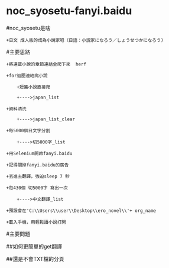 # noc_syosetu-fanyi.baidu

#noc_syosetu是啥

	+日文 成人版的成為小說家吧（日語：小説家になろう／しょうせつかになろう)
	
#主要思路

	+將連載小說的章節連結全爬下來  herf
	
	+for迴圈連結爬小說
	
		+短篇小說直接爬 
		
		+---->japan_list
		
	+資料清洗
	
		+---->japan_list_clear
		
	+每5000個日文字分割			
	
		+---->切5000字_list
		
	+用Selenium開啟fanyi.baidu
	
	+記得關掉fanyi.baidu的廣告
	
	+丟進去翻譯，強迫sleep 7 秒
	
	+每430個 切5000字 寫出一次
	
		+---->中文翻譯_list
		
	+預設會在'C:\\Users\\user\\Desktop\\ero_novel\\'+ org_name
	
	+載入手機，用輕鬆讀小說打開
	
#主要問題	

##如何更簡單的get翻譯

##還是不會TXT檔的分頁




